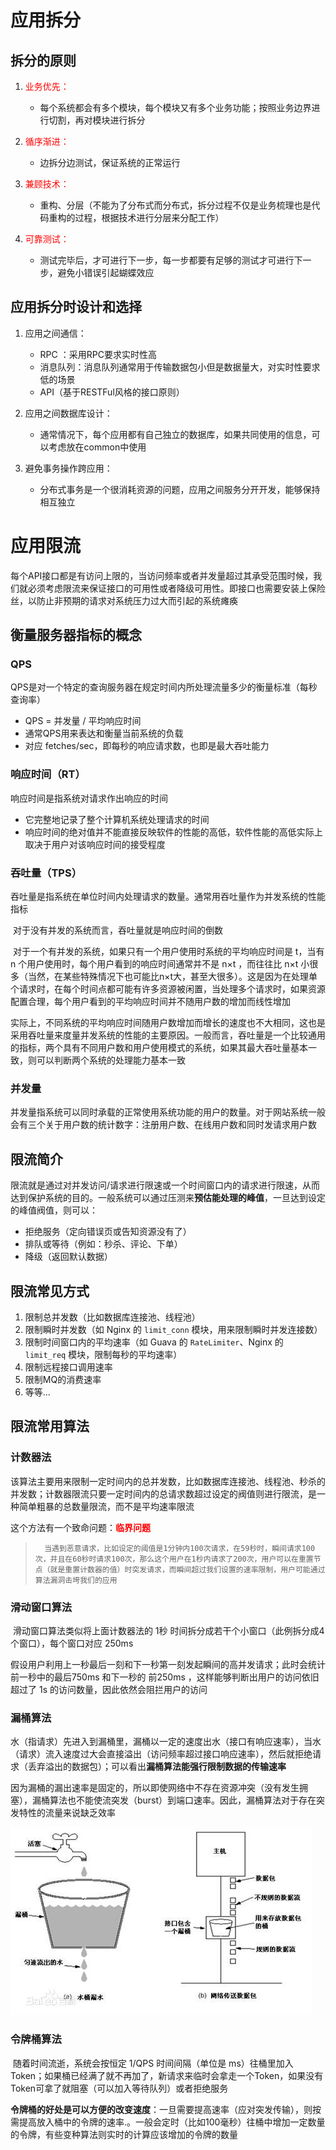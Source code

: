 # 应用拆分

## 拆分的原则

1. <font color=red>业务优先：</font>
   - 每个系统都会有多个模块，每个模块又有多个业务功能；按照业务边界进行切割，再对模块进行拆分

2. <font color=red>循序渐进：</font>
   - 边拆分边测试，保证系统的正常运行

3. <font color=red>兼顾技术：</font>
   - 重构、分层（不能为了分布式而分布式，拆分过程不仅是业务梳理也是代码重构的过程，根据技术进行分层来分配工作）

4. <font color=red>可靠测试：</font>
   - 测试完毕后，才可进行下一步，每一步都要有足够的测试才可进行下一步，避免小错误引起蝴蝶效应



## 应用拆分时设计和选择

1. 应用之间通信：
   - RPC ：采用RPC要求实时性高
   - 消息队列：消息队列通常用于传输数据包小但是数据量大，对实时性要求低的场景
   - API（基于RESTFul风格的接口原则）



2. 应用之间数据库设计：
   - 通常情况下，每个应用都有自己独立的数据库，如果共同使用的信息，可以考虑放在common中使用



3. 避免事务操作跨应用：
   - 分布式事务是一个很消耗资源的问题，应用之间服务分开开发，能够保持相互独立



# 应用限流

​		每个API接口都是有访问上限的，当访问频率或者并发量超过其承受范围时候，我们就必须考虑限流来保证接口的可用性或者降级可用性。即接口也需要安装上保险丝，以防止非预期的请求对系统压力过大而引起的系统瘫痪

## 衡量服务器指标的概念

### QPS

QPS是对一个特定的查询服务器在规定时间内所处理流量多少的衡量标准（每秒查询率）

- QPS = 并发量 / 平均响应时间
- 通常QPS用来表达和衡量当前系统的负载
- 对应 fetches/sec，即每秒的响应请求数，也即是最大吞吐能力



### 响应时间（RT）

响应时间是指系统对请求作出响应的时间

- 它完整地记录了整个计算机系统处理请求的时间
- 响应时间的绝对值并不能直接反映软件的性能的高低，软件性能的高低实际上取决于用户对该响应时间的接受程度



### 吞吐量（TPS）

​		吞吐量是指系统在单位时间内处理请求的数量。通常用吞吐量作为并发系统的性能指标

​		对于没有并发的系统而言，吞吐量就是响应时间的倒数

​		对于一个有并发的系统，如果只有一个用户使用时系统的平均响应时间是 t，当有 n 个用户使用时，每个用户看到的响应时间通常并不是 n×t ，而往往比 n×t 小很多（当然，在某些特殊情况下也可能比n×t大，甚至大很多）。这是因为在处理单个请求时，在每个时间点都可能有许多资源被闲置，当处理多个请求时，如果资源配置合理，每个用户看到的平均响应时间并不随用户数的增加而线性增加

​		实际上，不同系统的平均响应时间随用户数增加而增长的速度也不大相同，这也是采用吞吐量来度量并发系统的性能的主要原因。一般而言，吞吐量是一个比较通用的指标，两个具有不同用户数和用户使用模式的系统，如果其最大吞吐量基本一致，则可以判断两个系统的处理能力基本一致



### 并发量

​		并发量指系统可以同时承载的正常使用系统功能的用户的数量。对于网站系统一般会有三个关于用户数的统计数字：注册用户数、在线用户数和同时发请求用户数



## 限流简介

​		限流就是通过对并发访问/请求进行限速或一个时间窗口内的请求进行限速，从而达到保护系统的目的。一般系统可以通过压测来**预估能处理的峰值**，一旦达到设定的峰值阀值，则可以：

- 拒绝服务（定向错误页或告知资源没有了）
- 排队或等待（例如：秒杀、评论、下单）
- 降级（返回默认数据）



## 限流常见方式

1. 限制总并发数（比如数据库连接池、线程池）
2. 限制瞬时并发数（如 Nginx 的 `limit_conn` 模块，用来限制瞬时并发连接数）
3. 限制时间窗口内的平均速率（如 Guava 的 `RateLimiter`、Nginx 的 `limit_req` 模块，限制每秒的平均速率）
4. 限制远程接口调用速率
5. 限制MQ的消费速率 
6. 等等...



## 限流常用算法

### 计数器法

​		该算法主要用来限制一定时间内的总并发数，比如数据库连接池、线程池、秒杀的并发数；计数器限流只要一定时间内的总请求数超过设定的阀值则进行限流，是一种简单粗暴的总数量限流，而不是平均速率限流

​		这个方法有一个致命问题：<font color=red>**临界问题**</font>

>  		当遇到恶意请求，比如设定的阈值是1分钟内100次请求，在59秒时，瞬间请求100次，并且在60秒时请求100次，那么这个用户在1秒内请求了200次，用户可以在重置节点（就是重置计数器的值）时突发请求，而瞬间超过我们设置的速率限制，用户可能通过算法漏洞击垮我们的应用



### 滑动窗口算法

​		滑动窗口算法类似将上面计数器法的 1秒 时间拆分成若干个小窗口（此例拆分成4个窗口），每个窗口对应 250ms

​		假设用户利用上一秒最后一刻和下一秒第一刻发起瞬间的高并发请求；此时会统计前一秒中的最后750ms 和下一秒的 前250ms ，这样能够判断出用户的访问依旧超过了 1s 的访问数量，因此依然会阻拦用户的访问



### 漏桶算法

​		水（指请求）先进入到漏桶里，漏桶以一定的速度出水（接口有响应速率），当水（请求）流入速度过大会直接溢出（访问频率超过接口响应速率），然后就拒绝请求（丢弃溢出的数据包）；可以看出**漏桶算法能强行限制数据的传输速率**

​		因为漏桶的漏出速率是固定的，所以即使网络中不存在资源冲突（没有发生拥塞），漏桶算法也不能使流突发（burst）到端口速率。因此，漏桶算法对于存在突发特性的流量来说缺乏效率

![漏桶算法示意图](.\images\LeakyBucket.jpg)



### 令牌桶算法

​		随着时间流逝，系统会按恒定 1/QPS 时间间隔（单位是 ms）往桶里加入Token；如果桶已经满了就不再加了，新请求来临时会拿走一个Token，如果没有Token可拿了就阻塞（可以加入等待队列）或者拒绝服务

​		**令牌桶的好处是可以方便的改变速度**：一旦需要提高速率（应对突发传输），则按需提高放入桶中的令牌的速率.。一般会定时（比如100毫秒）往桶中增加一定数量的令牌，有些变种算法则实时的计算应该增加的令牌的数量

